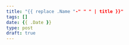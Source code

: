 ```yaml
---
title: "{{ replace .Name "-" " " | title }}"
tags: []
date: {{ .Date }}
type: post
draft: true
---
```

